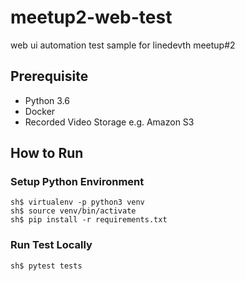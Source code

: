# meetup2-web-test
web ui automation test sample for linedevth meetup#2

## Prerequisite
- Python 3.6
- Docker
- Recorded Video Storage e.g. Amazon S3

## How to Run
### Setup Python Environment
```
sh$ virtualenv -p python3 venv
sh$ source venv/bin/activate
sh$ pip install -r requirements.txt
```
### Run Test Locally
```
sh$ pytest tests
```
